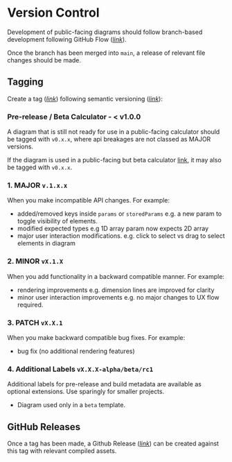 # Version Control

Development of public-facing diagrams should follow branch-based development following GitHub Flow (_[link](https://docs.github.com/en/get-started/using-github/github-flow)_).

Once the branch has been merged into `main`, a release of relevant file changes should be made.

## Tagging

Create a tag (_[link](https://git-scm.com/book/en/v2/Git-Basics-Tagging)_) following semantic versioning (_[link](https://semver.org/)_):

### Pre-release / Beta Calculator - < v1.0.0

A diagram that is still not ready for use in a public-facing calculator should be tagged with `v0.x.x`, where api breakages are not classed as MAJOR versions.

If the diagram is used in a public-facing but beta calculator [link](https://clearcalcs.com/support/faqs/what-is-a-beta-template), it may also be tagged with `v0.x.x`.

### 1. MAJOR `v.1.x.x`

When you make incompatible API changes. For example:

-   added/removed keys inside `params` or `storedParams` e.g. a new param to toggle visibility of elements.
-   modified expected types e.g 1D array param now expects 2D array
-   major user interaction modifications. e.g. click to select vs drag to select elements in diagram

### 2. MINOR `vX.1.X`

When you add functionality in a backward compatible manner. For example:

-   rendering improvements e.g. dimension lines are improved for clarity
-   minor user interaction improvements e.g. no major changes to UX flow required.

### 3. PATCH `vX.X.1`

When you make backward compatible bug fixes. For example:

-   bug fix (no additional rendering features)

### 4. Additional Labels `vX.X.X-alpha/beta/rc1`

Additional labels for pre-release and build metadata are available as optional extensions. Use sparingly for smaller projects.

-   Diagram used only in a `beta` template.

## GitHub Releases

Once a tag has been made, a Github Release (_[link](https://docs.github.com/en/repositories/releasing-projects-on-github/about-releases)_) can be created against this tag with relevant compiled assets.
